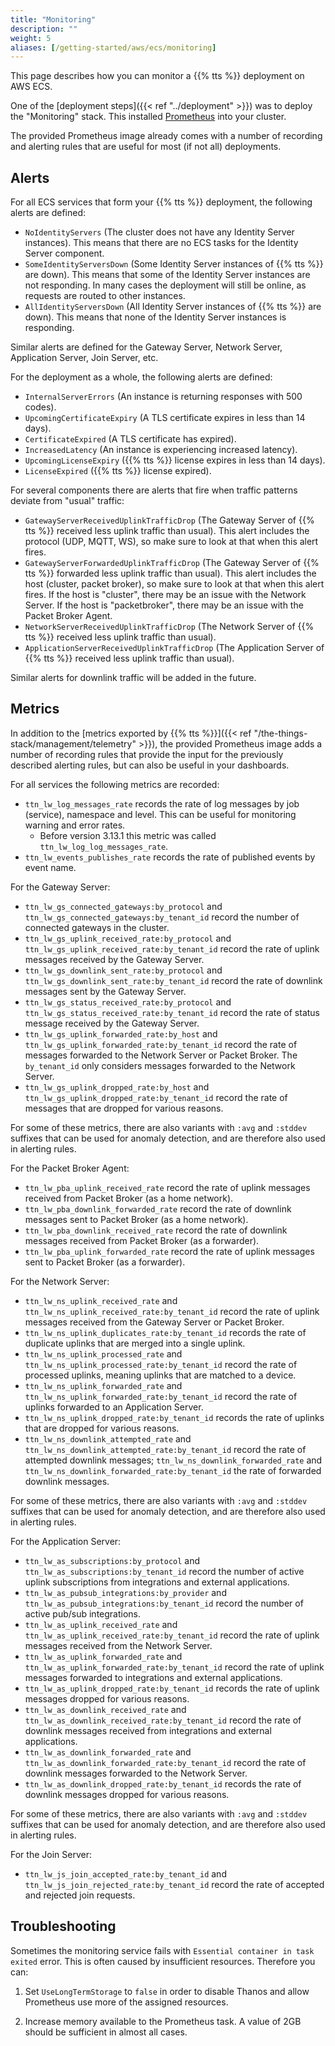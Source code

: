 ```yaml
---
title: "Monitoring"
description: ""
weight: 5
aliases: [/getting-started/aws/ecs/monitoring]
---
```


This page describes how you can monitor a {{% tts %}} deployment on AWS ECS.

<!--more-->

One of the [deployment steps]({{< ref "../deployment" >}}) was to deploy the "Monitoring" stack. This installed [Prometheus](https://prometheus.io/) into your cluster.

The provided Prometheus image already comes with a number of recording and alerting rules that are useful for most (if not all) deployments.

## Alerts

For all ECS services that form your {{% tts %}} deployment, the following alerts are defined:

- `NoIdentityServers` (The cluster does not have any Identity Server instances). This means that there are no ECS tasks for the Identity Server component.
- `SomeIdentityServersDown` (Some Identity Server instances of {{% tts %}} are down). This means that some of the Identity Server instances are not responding. In many cases the deployment will still be online, as requests are routed to other instances.
- `AllIdentityServersDown` (All Identity Server instances of {{% tts %}} are down). This means that none of the Identity Server instances is responding.

Similar alerts are defined for the Gateway Server, Network Server, Application Server, Join Server, etc.

For the deployment as a whole, the following alerts are defined:

- `InternalServerErrors` (An instance is returning responses with 500 codes).
- `UpcomingCertificateExpiry` (A TLS certificate expires in less than 14 days).
- `CertificateExpired` (A TLS certificate has expired).
- `IncreasedLatency` (An instance is experiencing increased latency).
- `UpcomingLicenseExpiry` ({{% tts %}} license expires in less than 14 days).
- `LicenseExpired` ({{% tts %}} license expired).

For several components there are alerts that fire when traffic patterns deviate from "usual" traffic:

- `GatewayServerReceivedUplinkTrafficDrop` (The Gateway Server of {{% tts %}} received less uplink traffic than usual). This alert includes the protocol (UDP, MQTT, WS), so make sure to look at that when this alert fires.
- `GatewayServerForwardedUplinkTrafficDrop` (The Gateway Server of {{% tts %}} forwarded less uplink traffic than usual). This alert includes the host (cluster, packet broker), so make sure to look at that when this alert fires. If the host is "cluster", there may be an issue with the Network Server. If the host is "packetbroker", there may be an issue with the Packet Broker Agent.
- `NetworkServerReceivedUplinkTrafficDrop` (The Network Server of {{% tts %}} received less uplink traffic than usual).
- `ApplicationServerReceivedUplinkTrafficDrop` (The Application Server of {{% tts %}} received less uplink traffic than usual).

Similar alerts for downlink traffic will be added in the future.

## Metrics

In addition to the [metrics exported by {{% tts %}}]({{< ref "/the-things-stack/management/telemetry" >}}), the provided Prometheus image adds a number of recording rules that provide the input for the previously described alerting rules, but can also be useful in your dashboards.

For all services the following metrics are recorded:

- `ttn_lw_log_messages_rate` records the rate of log messages by job (service), namespace and level. This can be useful for monitoring warning and error rates.
  - Before version 3.13.1 this metric was called `ttn_lw_log_log_messages_rate`.
- `ttn_lw_events_publishes_rate` records the rate of published events by event name.

For the Gateway Server:

- `ttn_lw_gs_connected_gateways:by_protocol` and `ttn_lw_gs_connected_gateways:by_tenant_id` record the number of connected gateways in the cluster.
- `ttn_lw_gs_uplink_received_rate:by_protocol` and `ttn_lw_gs_uplink_received_rate:by_tenant_id` record the rate of uplink messages received by the Gateway Server.
- `ttn_lw_gs_downlink_sent_rate:by_protocol` and `ttn_lw_gs_downlink_sent_rate:by_tenant_id` record the rate of downlink messages sent by the Gateway Server.
- `ttn_lw_gs_status_received_rate:by_protocol` and `ttn_lw_gs_status_received_rate:by_tenant_id` record the rate of status message received by the Gateway Server.
- `ttn_lw_gs_uplink_forwarded_rate:by_host` and `ttn_lw_gs_uplink_forwarded_rate:by_tenant_id` record the rate of messages forwarded to the Network Server or Packet Broker. The `by_tenant_id` only considers messages forwarded to the Network Server.
- `ttn_lw_gs_uplink_dropped_rate:by_host` and `ttn_lw_gs_uplink_dropped_rate:by_tenant_id` record the rate of messages that are dropped for various reasons.

For some of these metrics, there are also variants with `:avg` and `:stddev` suffixes that can be used for anomaly detection, and are therefore also used in alerting rules.

For the Packet Broker Agent:

- `ttn_lw_pba_uplink_received_rate` record the rate of uplink messages received from Packet Broker (as a home network).
- `ttn_lw_pba_downlink_forwarded_rate` record the rate of downlink messages sent to Packet Broker (as a home network).
- `ttn_lw_pba_downlink_received_rate` record the rate of downlink messages received from Packet Broker (as a forwarder).
- `ttn_lw_pba_uplink_forwarded_rate` record the rate of uplink messages sent to Packet Broker (as a forwarder).

For the Network Server:

- `ttn_lw_ns_uplink_received_rate` and `ttn_lw_ns_uplink_received_rate:by_tenant_id` record the rate of uplink messages received from the Gateway Server or Packet Broker.
- `ttn_lw_ns_uplink_duplicates_rate:by_tenant_id` records the rate of duplicate uplinks that are merged into a single uplink.
- `ttn_lw_ns_uplink_processed_rate` and `ttn_lw_ns_uplink_processed_rate:by_tenant_id` record the rate of processed uplinks, meaning uplinks that are matched to a device.
- `ttn_lw_ns_uplink_forwarded_rate` and `ttn_lw_ns_uplink_forwarded_rate:by_tenant_id` record the rate of uplinks forwarded to an Application Server.
- `ttn_lw_ns_uplink_dropped_rate:by_tenant_id` records the rate of uplinks that are dropped for various reasons.
- `ttn_lw_ns_downlink_attempted_rate` and `ttn_lw_ns_downlink_attempted_rate:by_tenant_id` record the rate of attempted downlink messages; `ttn_lw_ns_downlink_forwarded_rate` and `ttn_lw_ns_downlink_forwarded_rate:by_tenant_id` the rate of forwarded downlink messages.

For some of these metrics, there are also variants with `:avg` and `:stddev` suffixes that can be used for anomaly detection, and are therefore also used in alerting rules.

For the Application Server:

- `ttn_lw_as_subscriptions:by_protocol` and `ttn_lw_as_subscriptions:by_tenant_id` record the number of active uplink subscriptions from integrations and external applications.
- `ttn_lw_as_pubsub_integrations:by_provider` and `ttn_lw_as_pubsub_integrations:by_tenant_id` record the number of active pub/sub integrations.
- `ttn_lw_as_uplink_received_rate` and `ttn_lw_as_uplink_received_rate:by_tenant_id` record the rate of uplink messages received from the Network Server.
- `ttn_lw_as_uplink_forwarded_rate` and `ttn_lw_as_uplink_forwarded_rate:by_tenant_id` record the rate of uplink messages forwarded to integrations and external applications.
- `ttn_lw_as_uplink_dropped_rate:by_tenant_id` records the rate of uplink messages dropped for various reasons.
- `ttn_lw_as_downlink_received_rate` and `ttn_lw_as_downlink_received_rate:by_tenant_id` record the rate of downlink messages received from integrations and external applications.
- `ttn_lw_as_downlink_forwarded_rate` and `ttn_lw_as_downlink_forwarded_rate:by_tenant_id` record the rate of downlink messages forwarded to the Network Server.
- `ttn_lw_as_downlink_dropped_rate:by_tenant_id` records the rate of downlink messages dropped for various reasons.

For some of these metrics, there are also variants with `:avg` and `:stddev` suffixes that can be used for anomaly detection, and are therefore also used in alerting rules.

For the Join Server:

- `ttn_lw_js_join_accepted_rate:by_tenant_id` and `ttn_lw_js_join_rejected_rate:by_tenant_id` record the rate of accepted and rejected join requests.

## Troubleshooting

Sometimes the monitoring service fails with `Essential container in task exited` error. This is often caused by insufficient resources. Therefore you can:

1. Set `UseLongTermStorage` to `false` in order to disable Thanos and allow Prometheus use more of the assigned resources.

2. Increase memory available to the Prometheus task. A value of 2GB should be sufficient in almost all cases.

